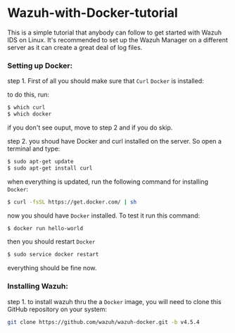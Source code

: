 # Wazuh-with-Docker-tutorial

This is a simple tutorial that anybody can follow to get started with Wazuh IDS on Linux.
It's recommended to set up the Wazuh Manager on a different server as it can create
a great deal of log files.

### Setting up Docker:

step 1. First of all you should make sure that `Curl` `Docker` is installed:

to do this, run:
```sh
$ which curl
$ which docker
```
if you don't see ouput, move to step 2 and if you do skip.


step 2. you shoud have Docker and curl installed on the server. So open a terminal and type:
```sh
$ sudo apt-get update
$ sudo apt-get install curl
```

when everything is updated, run the following command for installing `Docker`:
```sh
$ curl -fsSL https://get.docker.com/ | sh
```

now you should have `Docker` installed. To test it run this command:
```sh
$ docker run hello-world
```

then you should restart `Docker`
```sh
$ sudo service docker restart
```
everything should be fine now.

### Installing Wazuh:

step 1. to install wazuh thru the a `Docker` image, you will need to clone
this GitHub repository on your system:

```sh
git clone https://github.com/wazuh/wazuh-docker.git -b v4.5.4
```




